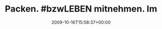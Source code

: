 ---
retweeted: false
source: <a href="http://twitter.com" rel="nofollow">Twitter Web Client</a>
entities:
  hashtags:
  - text: bzwLEBEN
    indices:
    - '8'
    - '17'
  symbols: []
  user_mentions: []
  urls: []
display_text_range:
- '0'
- '54'
favorite_count: '0'
id_str: '4918918701'
truncated: false
retweet_count: '0'
id: '4918918701'
created_at: Fri Oct 16 15:58:37 +0000 2009
favorited: false
full_text: 'Packen. #bzwLEBEN mitnehmen. Im Offline-Land ist Zeit.'
lang: de
tags:
- bzwLEBEN
- pesos:twitter
date: '2009-10-16T15:58:37+00:00'
src: https://twitter.com/bascht/status/4918918701
original_url: https://twitter.com/bascht/status/4918918701
type: twitter_tweet
text: 'Packen. #bzwLEBEN mitnehmen. Im Offline-Land ist Zeit.'
title: 'Packen. #bzwLEBEN mitnehmen. Im'

---